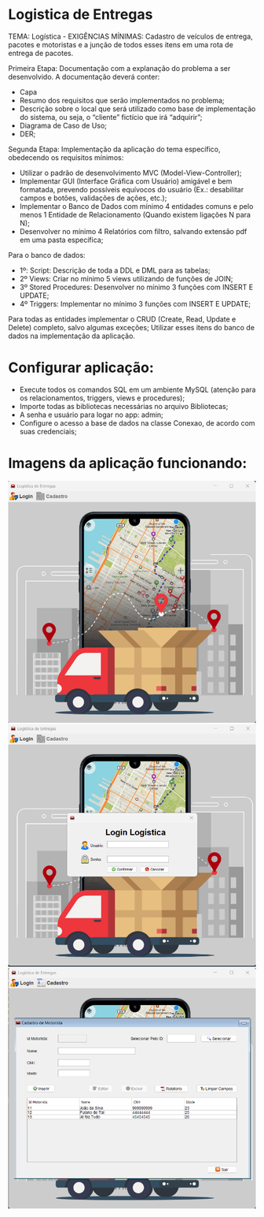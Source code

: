# Logistica de Entregas

TEMA: Logística - EXIGÊNCIAS MÍNIMAS: Cadastro de veículos de entrega, pacotes e motoristas e a junção de todos esses itens em uma rota de entrega de pacotes.

Primeira Etapa: Documentação com a explanação do problema a ser desenvolvido. A documentação deverá conter:
* Capa
* Resumo dos requisitos que serão implementados no problema;
* Descrição sobre o local que será utilizado como base de implementação do sistema, ou seja, o “cliente” fictício que irá “adquirir”;
* Diagrama de Caso de Uso;
* DER;

Segunda Etapa: Implementação da aplicação do tema específico, obedecendo os requisitos mínimos:

* Utilizar o padrão de desenvolvimento MVC (Model-View-Controller);
* Implementar GUI (Interface Gráfica com Usuário) amigável e bem formatada, prevendo possíveis equívocos do usuário (Ex.: desabilitar campos e botões, validações de ações, etc.);
* Implementar o Banco de Dados com mínimo 4 entidades comuns e pelo menos 1 Entidade de Relacionamento (Quando existem ligações N para N);
* Desenvolver no mínimo 4 Relatórios com filtro, salvando extensão pdf em uma pasta específica;

Para o banco de dados:

* 1º: Script: Descrição de toda a DDL e DML para as tabelas;
* 2º Views: Criar no mínimo 5 views utilizando de funções de JOIN;
* 3º Stored Procedures: Desenvolver no mínimo 3 funções com INSERT E UPDATE;
* 4º Triggers: Implementar no mínimo 3 funções com INSERT E UPDATE;

Para todas as entidades implementar o CRUD (Create, Read, Update e Delete) completo, salvo algumas exceções;
Utilizar esses itens do banco de dados na implementação da aplicação.

# Configurar aplicação:

* Execute todos os comandos SQL em um ambiente MySQL (atenção para os relacionamentos, triggers, views e procedures);
* Importe todas as bibliotecas necessárias no arquivo Bibliotecas;
* A senha e usuário para logar no app: admin;
* Configure o acesso a base de dados na classe Conexao, de acordo com suas credenciais;

# Imagens da aplicação funcionando:

![alt text](https://github.com/alissonjaques/logistica-de-entregas-e-rotas/blob/main/Imagens/principal.png)
![alt text](https://github.com/alissonjaques/logistica-de-entregas-e-rotas/blob/main/Imagens/login.png)
![alt text](https://github.com/alissonjaques/logistica-de-entregas-e-rotas/blob/main/Imagens/cadastro.png)
